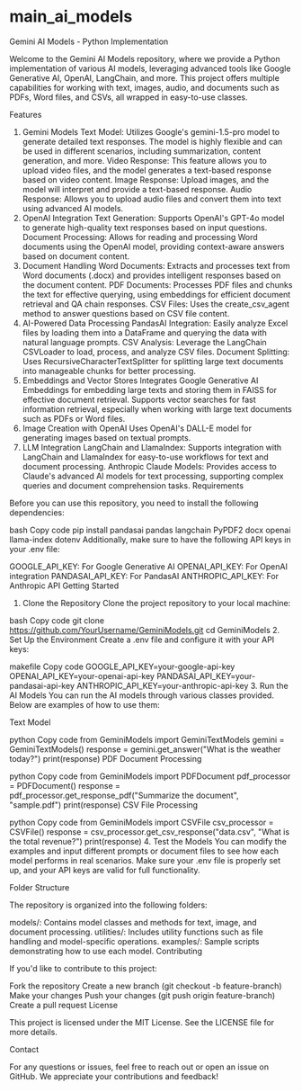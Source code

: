 # main_ai_models


Gemini AI Models - Python Implementation

Welcome to the Gemini AI Models repository, where we provide a Python implementation of various AI models, leveraging advanced tools like Google Generative AI, OpenAI, LangChain, and more. This project offers multiple capabilities for working with text, images, audio, and documents such as PDFs, Word files, and CSVs, all wrapped in easy-to-use classes.

Features

1. Gemini Models
Text Model: Utilizes Google's gemini-1.5-pro model to generate detailed text responses. The model is highly flexible and can be used in different scenarios, including summarization, content generation, and more.
Video Response: This feature allows you to upload video files, and the model generates a text-based response based on video content.
Image Response: Upload images, and the model will interpret and provide a text-based response.
Audio Response: Allows you to upload audio files and convert them into text using advanced AI models.
2. OpenAI Integration
Text Generation: Supports OpenAI's GPT-4o model to generate high-quality text responses based on input questions.
Document Processing: Allows for reading and processing Word documents using the OpenAI model, providing context-aware answers based on document content.
3. Document Handling
Word Documents: Extracts and processes text from Word documents (.docx) and provides intelligent responses based on the document content.
PDF Documents: Processes PDF files and chunks the text for effective querying, using embeddings for efficient document retrieval and QA chain responses.
CSV Files: Uses the create_csv_agent method to answer questions based on CSV file content.
4. AI-Powered Data Processing
PandasAI Integration: Easily analyze Excel files by loading them into a DataFrame and querying the data with natural language prompts.
CSV Analysis: Leverage the LangChain CSVLoader to load, process, and analyze CSV files.
Document Splitting: Uses RecursiveCharacterTextSplitter for splitting large text documents into manageable chunks for better processing.
5. Embeddings and Vector Stores
Integrates Google Generative AI Embeddings for embedding large texts and storing them in FAISS for effective document retrieval.
Supports vector searches for fast information retrieval, especially when working with large text documents such as PDFs or Word files.
6. Image Creation with OpenAI
Uses OpenAI's DALL-E model for generating images based on textual prompts.
7. LLM Integration
LangChain and LlamaIndex: Supports integration with LangChain and LlamaIndex for easy-to-use workflows for text and document processing.
Anthropic Claude Models: Provides access to Claude's advanced AI models for text processing, supporting complex queries and document comprehension tasks.
Requirements

Before you can use this repository, you need to install the following dependencies:

bash
Copy code
pip install pandasai pandas langchain PyPDF2 docx openai llama-index dotenv
Additionally, make sure to have the following API keys in your .env file:

GOOGLE_API_KEY: For Google Generative AI
OPENAI_API_KEY: For OpenAI integration
PANDASAI_API_KEY: For PandasAI
ANTHROPIC_API_KEY: For Anthropic API
Getting Started

1. Clone the Repository
Clone the project repository to your local machine:

bash
Copy code
git clone https://github.com/YourUsername/GeminiModels.git
cd GeminiModels
2. Set Up the Environment
Create a .env file and configure it with your API keys:

makefile
Copy code
GOOGLE_API_KEY=your-google-api-key
OPENAI_API_KEY=your-openai-api-key
PANDASAI_API_KEY=your-pandasai-api-key
ANTHROPIC_API_KEY=your-anthropic-api-key
3. Run the AI Models
You can run the AI models through various classes provided. Below are examples of how to use them:

Text Model

python
Copy code
from GeminiModels import GeminiTextModels
gemini = GeminiTextModels()
response = gemini.get_answer("What is the weather today?")
print(response)
PDF Document Processing

python
Copy code
from GeminiModels import PDFDocument
pdf_processor = PDFDocument()
response = pdf_processor.get_response_pdf("Summarize the document", "sample.pdf")
print(response)
CSV File Processing

python
Copy code
from GeminiModels import CSVFile
csv_processor = CSVFile()
response = csv_processor.get_csv_response("data.csv", "What is the total revenue?")
print(response)
4. Test the Models
You can modify the examples and input different prompts or document files to see how each model performs in real scenarios. Make sure your .env file is properly set up, and your API keys are valid for full functionality.

Folder Structure

The repository is organized into the following folders:

models/: Contains model classes and methods for text, image, and document processing.
utilities/: Includes utility functions such as file handling and model-specific operations.
examples/: Sample scripts demonstrating how to use each model.
Contributing

If you'd like to contribute to this project:

Fork the repository
Create a new branch (git checkout -b feature-branch)
Make your changes
Push your changes (git push origin feature-branch)
Create a pull request
License

This project is licensed under the MIT License. See the LICENSE file for more details.

Contact

For any questions or issues, feel free to reach out or open an issue on GitHub. We appreciate your contributions and feedback!

